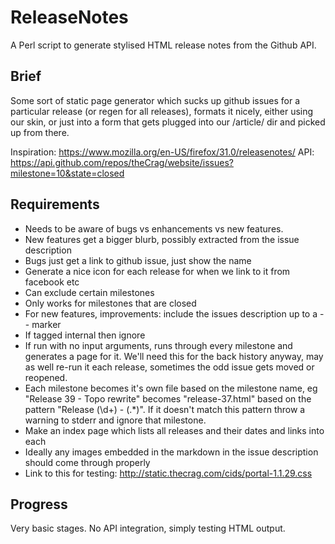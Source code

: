 # ReleaseNotes

A Perl script to generate stylised HTML release notes from the Github API.

## Brief

Some sort of static page generator which sucks up github issues for a particular release (or regen for all releases),
formats it nicely, either using our skin, or just into a form that gets plugged into our /article/ dir and picked up from there.

Inspiration: https://www.mozilla.org/en-US/firefox/31.0/releasenotes/
API: https://api.github.com/repos/theCrag/website/issues?milestone=10&state=closed

## Requirements

- Needs to be aware of bugs vs enhancements vs new features. 
- New features get a bigger blurb, possibly extracted from the issue description
- Bugs just get a link to github issue, just show the name
- Generate a nice icon for each release for when we link to it from facebook etc
- Can exclude certain milestones
- Only works for milestones that are closed
- For new features, improvements: include the issues description up to a -- marker
- If tagged internal then ignore
- If run with no input arguments, runs through every milestone and generates a page for it. We'll need this for the back history anyway, may as well re-run it each release, sometimes the odd issue gets moved or reopened.
- Each milestone becomes it's own file based on the milestone name, eg "Release 39 - Topo rewrite" becomes "release-37.html" based on the pattern "Release (\d+) - (.*)". If it doesn't match this pattern throw a warning to stderr and ignore that milestone.
- Make an index page which lists all releases and their dates and links into each
- Ideally any images embedded in the markdown in the issue description should come through properly
- Link to this for testing: http://static.thecrag.com/cids/portal-1.1.29.css

## Progress

Very basic stages. No API integration, simply testing HTML output.

